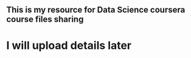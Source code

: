 ## This is my resource for Data Science coursera course files sharing

# I will upload details later